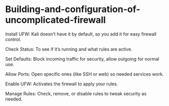 # Building-and-configuration-of-uncomplicated-firewall

Install UFW: Kali doesn’t have it by default, so you add it for easy firewall control.

Check Status: To see if it’s running and what rules are active.

Set Defaults: Block incoming traffic for security, allow outgoing for normal use.

Allow Ports: Open specific ones (like SSH or web) so needed services work.

Enable UFW: Activates the firewall to apply your rules.

Manage Rules: Check, remove, or disable rules to tweak security as needed.
